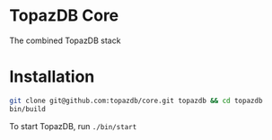 # TopazDB Core
The combined TopazDB stack

# Installation
```bash
git clone git@github.com:topazdb/core.git topazdb && cd topazdb
bin/build
```
To start TopazDB, run `./bin/start`